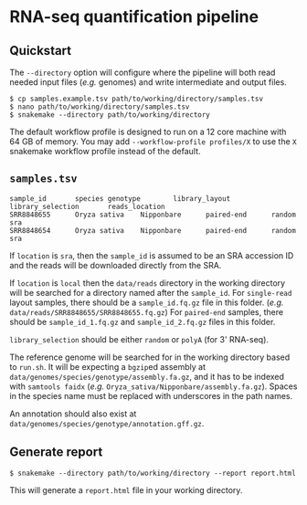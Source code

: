 # RNA-seq quantification pipeline

## Quickstart

The `--directory` option will configure where the pipeline will both
read needed input files (_e.g._ genomes) and write intermediate
and output files.

```
$ cp samples.example.tsv path/to/working/directory/samples.tsv
$ nano path/to/working/directory/samples.tsv
$ snakemake --directory path/to/working/directory
```

The default workflow profile is designed to run on a 12 core machine
with 64 GB of memory.  You may add `--workflow-profile profiles/X` to
use the `X` snakemake workflow profile instead of the default.

## `samples.tsv`

```
sample_id       species genotype        library_layout  library_selection       reads_location
SRR8848655      Oryza sativa    Nipponbare      paired-end      random  sra
SRR8848654      Oryza sativa    Nipponbare      paired-end      random  sra
```

If `location` is `sra`, then the `sample_id` is assumed to be an SRA
accession ID and the reads will be downloaded directly from the SRA.

If `location` is `local` then the `data/reads` directory in the
working directory will be searched for a directory named after the
`sample_id`. For `single-read` layout samples, there should be a
`sample_id.fq.gz` file in this folder. (_e.g._
`data/reads/SRR8848655/SRR8848655.fq.gz`) For `paired-end` samples,
there should be `sample_id_1.fq.gz` and `sample_id_2.fq.gz` files in
this folder.

`library_selection` should be either `random` or `polyA` (for 3'
RNA-seq).

The reference genome will be searched for in the working directory
based to `run.sh`. It will be expecting a `bgzip`ed assembly at
`data/genomes/species/genotype/assembly.fa.gz`, and it has to be
indexed with `samtools faidx` (_e.g._
`Oryza_sativa/Nipponbare/assembly.fa.gz`). Spaces in the species name
must be replaced with underscores in the path names.

An annotation should also exist at `data/genomes/species/genotype/annotation.gff.gz`.

## Generate report

```
$ snakemake --directory path/to/working/directory --report report.html
```

This will generate a `report.html` file in your working directory.
